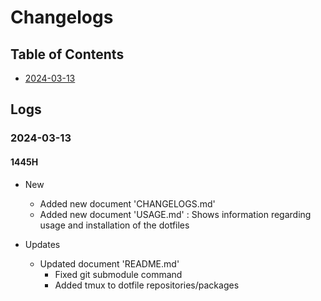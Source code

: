 # Changelogs

## Table of Contents
+ [2024-03-13](#2024-03-13)

## Logs
### 2024-03-13
#### 1445H
- New
    + Added new document 'CHANGELOGS.md'
    + Added new document 'USAGE.md' : Shows information regarding usage and installation of the dotfiles

- Updates
    - Updated document 'README.md'
        + Fixed git submodule command
        + Added tmux to dotfile repositories/packages


